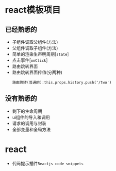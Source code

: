 # react模板项目

## 已经熟悉的

- 子组件调取父组件(方法)
- 父组件调取子组件(方法)
- 简单的渲染生声明周期[`state`]
- 点击事件[`onClick`]
- 路由跳转界面
- 路由跳转界面传值(分两种)
  ```
  路由跳转(普通的):this.props.history.push('/two')
  ```

## 没有熟悉的

- 剩下的生命周期
- ui组件的导入和调用
- 请求的调用与封装
- 全部变量和全局方法

# react

- 代码提示插件`Reactjs code snippets`